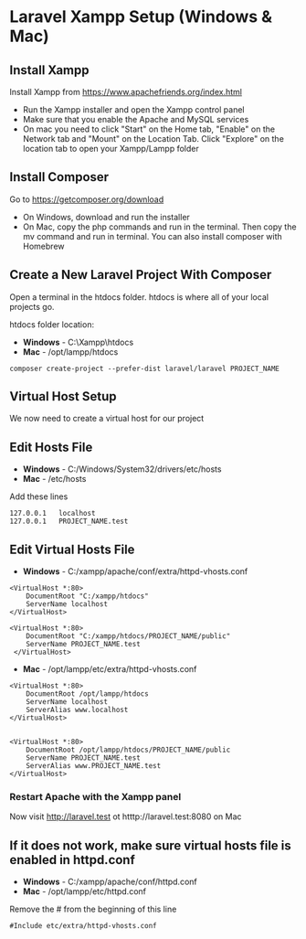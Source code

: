 # Laravel Xampp Setup (Windows & Mac)

## Install Xampp
Install Xampp from https://www.apachefriends.org/index.html

- Run the Xampp installer and open the Xampp control panel
- Make sure that you enable the Apache and MySQL services
- On mac you need to click "Start" on the Home tab, "Enable" on the Network tab and "Mount" on the Location Tab. Click "Explore" on the location tab to open your Xampp/Lampp folder

## Install Composer
Go to https://getcomposer.org/download

- On Windows, download and run the installer
- On Mac, copy the php commands and run in the terminal. Then copy the mv command and run in terminal. You can also install composer with Homebrew

## Create a New Laravel Project With Composer

Open a terminal in the htdocs folder. htdocs is where all of your local projects go.

htdocs folder location:
- **Windows** - C:\Xampp\htdocs
- **Mac** - /opt/lampp/htdocs

```
composer create-project --prefer-dist laravel/laravel PROJECT_NAME
```
## Virtual Host Setup

We now need to create a virtual host for our project

## Edit Hosts File

- **Windows** - C:/Windows/System32/drivers/etc/hosts
- **Mac** - /etc/hosts

Add these lines

```
127.0.0.1	localhost
127.0.0.1	PROJECT_NAME.test

```

## Edit Virtual Hosts File

- **Windows** - C:/xampp/apache/conf/extra/httpd-vhosts.conf
```
<VirtualHost *:80>
    DocumentRoot "C:/xampp/htdocs"
    ServerName localhost
</VirtualHost>

<VirtualHost *:80>
    DocumentRoot "C:/xampp/htdocs/PROJECT_NAME/public"
    ServerName PROJECT_NAME.test
 </VirtualHost>
```

- **Mac** - /opt/lampp/etc/extra/httpd-vhosts.conf
```
<VirtualHost *:80>
    DocumentRoot /opt/lampp/htdocs
    ServerName localhost
    ServerAlias www.localhost
</VirtualHost>


<VirtualHost *:80>
    DocumentRoot /opt/lampp/htdocs/PROJECT_NAME/public
    ServerName PROJECT_NAME.test
    ServerAlias www.PROJECT_NAME.test
</VirtualHost>
```

### Restart Apache with the Xampp panel

Now visit http://laravel.test ot htttp://laravel.test:8080 on Mac

## If it does not work, make sure virtual hosts file is enabled in httpd.conf
- **Windows** - C:/xampp/apache/conf/httpd.conf
- **Mac** - /opt/lampp/etc/httpd.conf

Remove the # from the beginning of this line

```
#Include etc/extra/httpd-vhosts.conf
```
